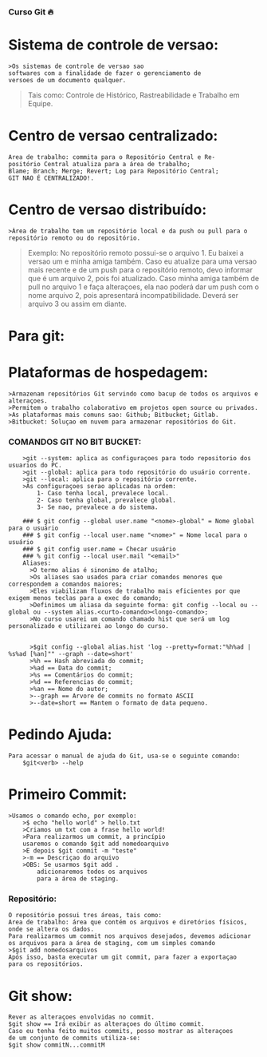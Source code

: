 ### Curso Git 🔥
# Sistema de controle de versao:
	>Os sistemas de controle de versao sao 
	softwares com a finalidade de fazer o gerenciamento de
	versoes de um documento qualquer.
>Tais como: Controle de Histórico, Rastreabilidade e Trabalho em Equipe.

# Centro de versao centralizado:
	Area de trabalho: commita para o Repositório Central e Re-
	positório Central atualiza para a área de trabalho;
	Blame; Branch; Merge; Revert; Log para Repositório Central;
	GIT NAO É CENTRALIZADO!.

# Centro de versao distribuído:
	>Área de trabalho tem um repositório local e da push ou pull para o repositório remoto ou do repositório.
>Exemplo: No repositório remoto possui-se o arquivo 1. Eu baixei a versao um e minha amiga também. Caso eu atualize para uma versao mais recente e de um push para o repositório remoto, devo informar que é um arquivo 2, pois foi atualizado. Caso minha amiga também de pull no arquivo 1 e faça alteraçoes, ela nao poderá dar um push com o nome arquivo 2, pois apresentará incompatibilidade. Deverá ser arquivo 3 ou assim em diante.

# Para git:
# Plataformas de hospedagem:
	>Armazenam repositórios Git servindo como bacup de todos os arquivos e alteraçoes.
	>Permitem o trabalho colaborativo em projetos open source ou privados.
	>As plataformas mais comuns sao: Github; Bitbucket; Gitlab.
	>Bitbucket: Soluçao em nuvem para armazenar repositórios do Git.

### COMANDOS GIT NO BIT BUCKET:
		>git --system: aplica as configuraçoes para todo repositorio dos usuarios do PC.
		>git --global: aplica para todo repositório do usuário corrente.
		>git --local: aplica para o repositório corrente.
		>As configuraçoes serao aplicadas na ordem: 
			1- Caso tenha local, prevalece local.
			2- Caso tenha global, prevalece global.
			3- Se nao, prevalece a do sistema.

		### $ git config --global user.name "<nome>-global" = Nome global para o usuário
		### $ git config --local user.name "<nome>" = Nome local para o usuário
		### $ git config user.name = Checar usuário
		### % git config --local user.mail "<email>"
		Aliases:
		  >O termo alias é sinonimo de atalho; 
		  >Os aliases sao usados para criar comandos menores que correspondem a comandos maiores;
		  >Eles viabilizam fluxos de trabalho mais eficientes por que exigem menos teclas para a exec do comando;
		  >Definimos um aliasa da seguinte forma: git config --local ou --global ou --system alias.<curto-comando><longo-comando>;
		  >No curso usarei um comando chamado hist que será um log personalizado e utilizarei ao longo do curso.


		  >$git config --global alias.hist 'log --pretty=format:"%h%ad | %s%ad [%an]"" --graph --date=short'
		  >%h == Hash abreviada do commit;
		  >%ad == Data do commit;
		  >%s == Comentários do commit;
		  >%d == Referencias do commit;
		  >%an == Nome do autor;
		  >--graph == Arvore de commits no formato ASCII
		  >--date=short == Mantem o formato de data pequeno.

# Pedindo Ajuda:
	Para acessar o manual de ajuda do Git, usa-se o seguinte comando:
		$git<verb> --help

# Primeiro Commit:
	>Usamos o comando echo, por exemplo:
		>$ echo "hello world" > hello.txt
		>Criamos um txt com a frase hello world!
		>Para realizarmos um commit, a princípio
		usaremos o comando $git add nomedoarquivo
		>E depois $git commit -m "teste"
		>-m == Descriçao do arquivo
		>OBS: Se usarmos $git add .
			adicionaremos todos os arquivos
			para a área de staging.

### Repositório:
	O repositório possui tres áreas, tais como:
	Area de trabalho: área que contém os arquivos e diretórios físicos,
	onde se altera os dados.
	Para realizarmos um commit nos arquivos desejados, devemos adicionar
	os arquivos para a área de staging, com um simples comando
	>$git add nomedosarquivos
	Após isso, basta executar um git commit, para fazer a exportaçao
	para os repositórios.

# Git show:
	Rever as alteraçoes envolvidas no commit.
	$git show == Irá exibir as alteraçoes do último commit. 
	Caso eu tenha feito muitos commits, posso mostrar as alteraçoes
	de um conjunto de commits utiliza-se:
	$git show commitN...commitM
	
